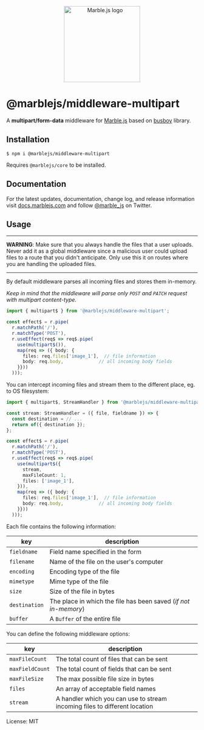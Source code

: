 <p align="center">
  <a href="https://marblejs.com">
    <img src="https://github.com/marblejs/marble/blob/master/assets/img/logo.png?raw=true" width="200" alt="Marble.js logo"/>
  </a>
</p>

# @marblejs/middleware-multipart

A **multipart/form-data** middleware for [Marble.js](https://github.com/marblejs/marble) based on [busboy](https://github.com/mscdex/busboy) library.

## Installation

```
$ npm i @marblejs/middleware-multipart
```
Requires `@marblejs/core` to be installed.

## Documentation

For the latest updates, documentation, change log, and release information visit [docs.marblejs.com](https://docs.marblejs.com) and follow [@marble_js](https://twitter.com/marble_js) on Twitter.

## Usage

---

**WARNING**: Make sure that you always handle the files that a user uploads. Never add it as a global middleware since a malicious user could upload files to a route that you didn't anticipate. Only use this it on routes where you are handling the uploaded files.

---

By default middleware parses all incoming files and stores them in-memory.

*Keep in mind that the middleware will parse only `POST` and `PATCH` request with multipart content-type.*

```typescript
import { multipart$ } from '@marblejs/middleware-multipart';

const effect$ = r.pipe(
  r.matchPath('/'),
  r.matchType('POST'),
  r.useEffect(req$ => req$.pipe(
    use(multipart$()),
    map(req => ({ body: {
      files: req.files['image_1'],  // file information
      body: req.body,             // all incoming body fields
    }}))
  )));
```

You can intercept incoming files and stream them to the different place, eg. to OS filesystem:

```typescript
import { multipart$, StreamHandler } from '@marblejs/middleware-multipart';

const stream: StreamHandler = ({ file, fieldname }) => {
  const destination = // ...
  return of({ destination });
};

const effect$ = r.pipe(
  r.matchPath('/'),
  r.matchType('POST'),
  r.useEffect(req$ => req$.pipe(
    use(multipart$({
      stream,
      maxFileCount: 1,
      files: ['image_1'],
    })),
    map(req => ({ body: {
      files: req.files['image_1'],  // file information
      body: req.body,             // all incoming body fields
    }}))
  )));
```

Each file contains the following information:

| key           | description |
| ------------- | ----------- |
| `fieldname`   | Field name specified in the form |
| `filename`    | Name of the file on the user's computer |
| `encoding`    | Encoding type of the file |
| `mimetype`    | Mime type of the file |
| `size`        | Size of the file in bytes |
| `destination` | The place in which the file has been saved (*if not in-memory*) |
| `buffer`      | A `Buffer` of the entire file |

You can define the following middleware options:

| key             | description |
| --------------- | ----------- |
| `maxFileCount`  | The total count of files that can be sent |
| `maxFieldCount` | The total count of fields that can be sent |
| `maxFileSize`   | The max possible file size in bytes |
| `files`         | An array of acceptable field names |
| `stream`        | A handler which you can use to stream incoming files to different location |

License: MIT
